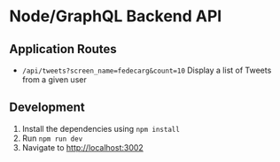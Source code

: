# Node/GraphQL Backend API

## Application Routes

* `/api/tweets?screen_name=fedecarg&count=10` Display a list of Tweets from a given user

## Development

1. Install the dependencies using `npm install`
3. Run `npm run dev`
4. Navigate to [http://localhost:3002](http://localhost:3002)
